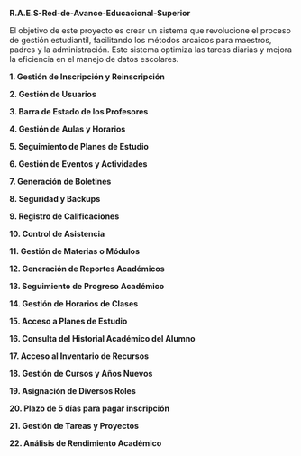 


**R.A.E.S-Red-de-Avance-Educacional-Superior**

El objetivo de este proyecto es crear un sistema que revolucione el proceso de gestión estudiantil, facilitando los métodos arcaicos para maestros, padres y la administración. Este sistema optimiza las tareas diarias y mejora la eficiencia en el manejo de datos escolares.



**1. Gestión de Inscripción y Reinscripción**

**2. Gestión de Usuarios**

**3. Barra de Estado de los Profesores**

**4. Gestión de Aulas y Horarios**

**5. Seguimiento de Planes de Estudio**

**6. Gestión de Eventos y Actividades**

**7. Generación de Boletines**

**8. Seguridad y Backups**

**9. Registro de Calificaciones**

**10. Control de Asistencia**

**11. Gestión de Materias o Módulos**

**12. Generación de Reportes Académicos**

**13. Seguimiento de Progreso Académico**

**14. Gestión de Horarios de Clases**

**15. Acceso a Planes de Estudio**

**16. Consulta del Historial Académico del Alumno**

**17. Acceso al Inventario de Recursos**

**18. Gestión de Cursos y Años Nuevos**

**19. Asignación de Diversos Roles**

**20. Plazo de 5 días para pagar inscripción**

**21. Gestión de Tareas y Proyectos**

**22. Análisis de Rendimiento Académico**
